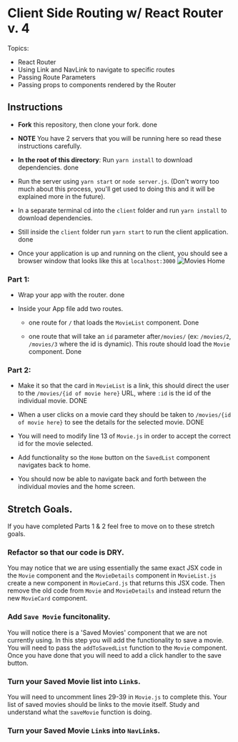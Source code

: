 # Client Side Routing w/ React Router v. 4

Topics:

* React Router
* Using Link and NavLink to navigate to specific routes
* Passing Route Parameters
* Passing props to components rendered by the Router

## Instructions

* **Fork** this repository, then clone your fork.
done

* **NOTE** You have 2 servers that you will be running here so read these instructions carefully.

* **In the root of this directory**: Run `yarn install` to download dependencies.
done

* Run the server using `yarn start` or `node server.js`. (Don't worry too much about this process, you'll get used to doing this and it will be explained more in the future).

* In a separate terminal cd into the `client` folder and run `yarn install` to download dependencies.
* Still inside the `client` folder run `yarn start` to run the client application.
done

* Once your application is up and running on the client, you should see a browser window that looks like this at `localhost:3000`
  ![Movies Home](https://ibin.co/3xhmmHVl9BKF.png)

### Part 1:

* Wrap your app with the router.
done

* Inside your App file add two routes.
  * one route for `/` that loads the `MovieList` component.
  Done

  * one route that will take an `id` parameter after`/movies/` (ex: `/movies/2`, `/movies/3` where the id is dynamic). This route should load the `Movie` component.
  Done

### Part 2:

* Make it so that the card in `MovieList` is a link, this should direct the user to the `/movies/{id of movie here}` URL, where `:id` is the id of the individual movie.
DONE

* When a user clicks on a movie card they should be taken to `/movies/{id of movie here}` to see the details for the selected movie.
DONE

* You will need to modify line 13 of `Movie.js` in order to accept the correct id for the movie selected.


* Add functionality so the `Home` button on the `SavedList` component navigates back to home.


* You should now be able to navigate back and forth between the individual movies and the home screen.

## Stretch Goals.

If you have completed Parts 1 & 2 feel free to move on to these stretch goals.

### Refactor so that our code is DRY.

You may notice that we are using essentially the same exact JSX code in the `Movie` component and the `MovieDetails` component in `MovieList.js` create a new component in `MovieCard.js` that returns this JSX code. Then remove the old code from `Movie` and `MovieDetails` and instead return the new `MovieCard` component.

### Add `Save Movie` funcitonality.

You will notice there is a 'Saved Movies' component that we are not currently using. In this step you will add the functionality to save a movie. You will need to pass the `addToSavedList` function to the `Movie` component. Once you have done that you will need to add a click handler to the save button.

### Turn your Saved Movie list into `Link`s.

You will need to uncomment lines 29-39 in `Movie.js` to complete this. Your list of saved movies should be links to the movie itself. Study and understand what the `saveMovie` function is doing.

### Turn your Saved Movie `Link`s into `NavLink`s.
